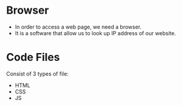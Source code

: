 # Browser
- In order to access a web page, we need a browser.
- It is a software that allow us to look up IP address of our website.

# Code Files
Consist of 3 types of file: 
- HTML
- CSS
- JS
